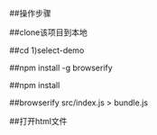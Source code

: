 ##操作步骤

##clone该项目到本地

##cd 1)select-demo

##npm install -g browserify

##npm install 

##browserify src/index.js > bundle.js

##打开html文件